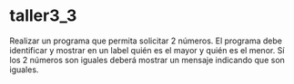 # taller3_3
Realizar un programa que permita solicitar 2 números. El programa debe identificar y mostrar en un label quién es el mayor y quién es el menor. Sí los 2 números son iguales deberá mostrar un mensaje indicando que son iguales.
